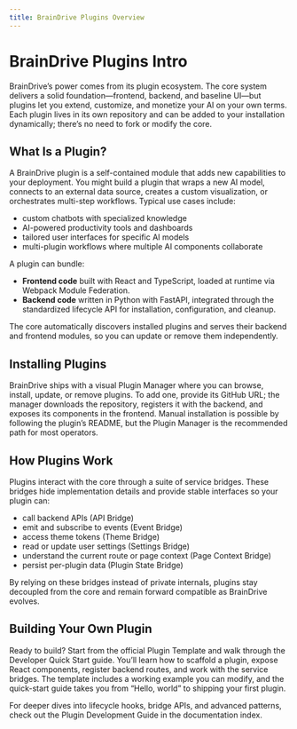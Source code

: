 ```yaml
---
title: BrainDrive Plugins Overview
---
```


# BrainDrive Plugins Intro

BrainDrive’s power comes from its plugin ecosystem. The core system delivers a solid foundation—frontend, backend, and baseline UI—but plugins let you extend, customize, and monetize your AI on your own terms. Each plugin lives in its own repository and can be added to your installation dynamically; there’s no need to fork or modify the core.

## What Is a Plugin?

A BrainDrive plugin is a self-contained module that adds new capabilities to your deployment. You might build a plugin that wraps a new AI model, connects to an external data source, creates a custom visualization, or orchestrates multi-step workflows. Typical use cases include:

- custom chatbots with specialized knowledge
- AI-powered productivity tools and dashboards
- tailored user interfaces for specific AI models
- multi-plugin workflows where multiple AI components collaborate

A plugin can bundle:

- **Frontend code** built with React and TypeScript, loaded at runtime via Webpack Module Federation.
- **Backend code** written in Python with FastAPI, integrated through the standardized lifecycle API for installation, configuration, and cleanup.

The core automatically discovers installed plugins and serves their backend and frontend modules, so you can update or remove them independently.

## Installing Plugins

BrainDrive ships with a visual Plugin Manager where you can browse, install, update, or remove plugins. To add one, provide its GitHub URL; the manager downloads the repository, registers it with the backend, and exposes its components in the frontend. Manual installation is possible by following the plugin’s README, but the Plugin Manager is the recommended path for most operators.

## How Plugins Work

Plugins interact with the core through a suite of service bridges. These bridges hide implementation details and provide stable interfaces so your plugin can:

- call backend APIs (API Bridge)
- emit and subscribe to events (Event Bridge)
- access theme tokens (Theme Bridge)
- read or update user settings (Settings Bridge)
- understand the current route or page context (Page Context Bridge)
- persist per-plugin data (Plugin State Bridge)

By relying on these bridges instead of private internals, plugins stay decoupled from the core and remain forward compatible as BrainDrive evolves.

## Building Your Own Plugin

Ready to build? Start from the official Plugin Template and walk through the Developer Quick Start guide. You’ll learn how to scaffold a plugin, expose React components, register backend routes, and work with the service bridges. The template includes a working example you can modify, and the quick-start guide takes you from “Hello, world” to shipping your first plugin.

For deeper dives into lifecycle hooks, bridge APIs, and advanced patterns, check out the Plugin Development Guide in the documentation index.
